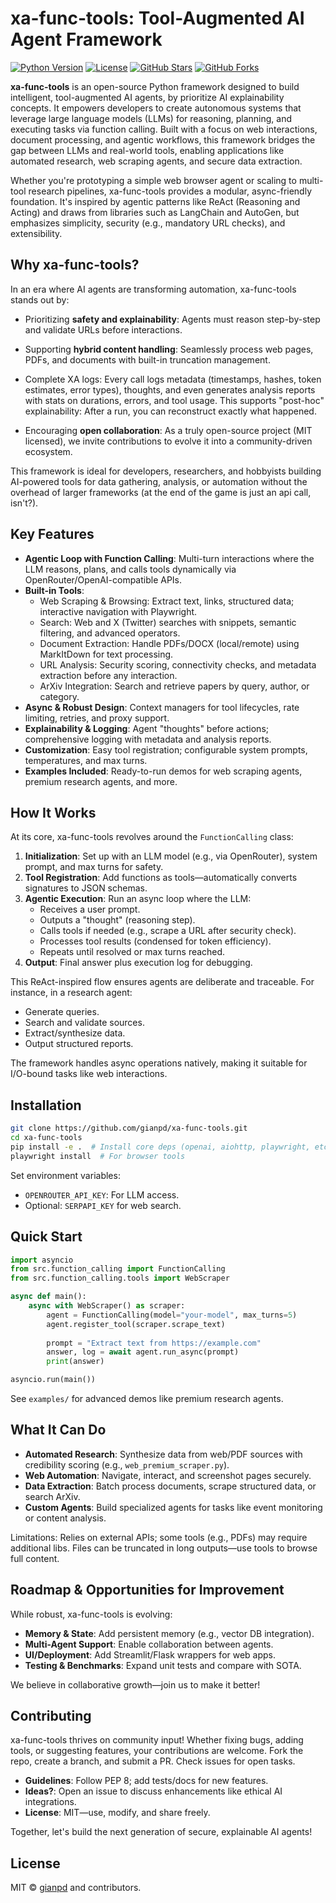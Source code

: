# xa-func-tools: Tool-Augmented AI Agent Framework

[![Python Version](https://img.shields.io/badge/python-3.8%2B-blue.svg)](https://www.python.org/downloads/)
[![License](https://img.shields.io/badge/license-MIT-green.svg)](https://github.com/gianpd/xa-func-tools/blob/main/LICENSE)
[![GitHub Stars](https://img.shields.io/github/stars/gianpd/xa-func-tools?style=social)](https://github.com/gianpd/xa-func-tools)
[![GitHub Forks](https://img.shields.io/github/forks/gianpd/xa-func-tools?style=social)](https://github.com/gianpd/xa-func-tools/fork)

**xa-func-tools** is an open-source Python framework designed to build intelligent, tool-augmented AI agents, by prioritize AI explainability concepts. It empowers developers to create autonomous systems that leverage large language models (LLMs) for reasoning, planning, and executing tasks via function calling. Built with a focus on web interactions, document processing, and agentic workflows, this framework bridges the gap between LLMs and real-world tools, enabling applications like automated research, web scraping agents, and secure data extraction.

Whether you're prototyping a simple web browser agent or scaling to multi-tool research pipelines, xa-func-tools provides a modular, async-friendly foundation. It's inspired by agentic patterns like ReAct (Reasoning and Acting) and draws from libraries such as LangChain and AutoGen, but emphasizes simplicity, security (e.g., mandatory URL checks), and extensibility.

## Why xa-func-tools?
In an era where AI agents are transforming automation, xa-func-tools stands out by:
- Prioritizing **safety and explainability**: Agents must reason step-by-step and validate URLs before interactions.
- Supporting **hybrid content handling**: Seamlessly process web pages, PDFs, and documents with built-in truncation management.
- Complete XA logs: Every call logs metadata (timestamps, hashes, token estimates, error types), thoughts, and even generates analysis reports with stats on   durations, errors, and tool usage. This supports "post-hoc" explainability: After a run, you can reconstruct exactly what happened.

- Encouraging **open collaboration**: As a truly open-source project (MIT licensed), we invite contributions to evolve it into a community-driven ecosystem.

This framework is ideal for developers, researchers, and hobbyists building AI-powered tools for data gathering, analysis, or automation without the overhead of larger frameworks (at the end of the game is just an api call, isn't?).

## Key Features
- **Agentic Loop with Function Calling**: Multi-turn interactions where the LLM reasons, plans, and calls tools dynamically via OpenRouter/OpenAI-compatible APIs.
- **Built-in Tools**:
  - Web Scraping & Browsing: Extract text, links, structured data; interactive navigation with Playwright.
  - Search: Web and X (Twitter) searches with snippets, semantic filtering, and advanced operators.
  - Document Extraction: Handle PDFs/DOCX (local/remote) using MarkItDown for text processing.
  - URL Analysis: Security scoring, connectivity checks, and metadata extraction before any interaction.
  - ArXiv Integration: Search and retrieve papers by query, author, or category.
- **Async & Robust Design**: Context managers for tool lifecycles, rate limiting, retries, and proxy support.
- **Explainability & Logging**: Agent "thoughts" before actions; comprehensive logging with metadata and analysis reports.
- **Customization**: Easy tool registration; configurable system prompts, temperatures, and max turns.
- **Examples Included**: Ready-to-run demos for web scraping agents, premium research agents, and more.

## How It Works
At its core, xa-func-tools revolves around the `FunctionCalling` class:
1. **Initialization**: Set up with an LLM model (e.g., via OpenRouter), system prompt, and max turns for safety.
2. **Tool Registration**: Add functions as tools—automatically converts signatures to JSON schemas.
3. **Agentic Execution**: Run an async loop where the LLM:
   - Receives a user prompt.
   - Outputs a "thought" (reasoning step).
   - Calls tools if needed (e.g., scrape a URL after security check).
   - Processes tool results (condensed for token efficiency).
   - Repeats until resolved or max turns reached.
4. **Output**: Final answer plus execution log for debugging.

This ReAct-inspired flow ensures agents are deliberate and traceable. For instance, in a research agent:
- Generate queries.
- Search and validate sources.
- Extract/synthesize data.
- Output structured reports.

The framework handles async operations natively, making it suitable for I/O-bound tasks like web interactions.

## Installation
```bash
git clone https://github.com/gianpd/xa-func-tools.git
cd xa-func-tools
pip install -e .  # Install core deps (openai, aiohttp, playwright, etc.)
playwright install  # For browser tools
```

Set environment variables:
- `OPENROUTER_API_KEY`: For LLM access.
- Optional: `SERPAPI_KEY` for web search.

## Quick Start
```python
import asyncio
from src.function_calling import FunctionCalling
from src.function_calling.tools import WebScraper

async def main():
    async with WebScraper() as scraper:
        agent = FunctionCalling(model="your-model", max_turns=5)
        agent.register_tool(scraper.scrape_text)
        
        prompt = "Extract text from https://example.com"
        answer, log = await agent.run_async(prompt)
        print(answer)

asyncio.run(main())
```

See `examples/` for advanced demos like premium research agents.

## What It Can Do
- **Automated Research**: Synthesize data from web/PDF sources with credibility scoring (e.g., `web_premium_scraper.py`).
- **Web Automation**: Navigate, interact, and screenshot pages securely.
- **Data Extraction**: Batch process documents, scrape structured data, or search ArXiv.
- **Custom Agents**: Build specialized agents for tasks like event monitoring or content analysis.

Limitations: Relies on external APIs; some tools (e.g., PDFs) may require additional libs. Files can be truncated in long outputs—use tools to browse full content.

## Roadmap & Opportunities for Improvement
While robust, xa-func-tools is evolving:
- **Memory & State**: Add persistent memory (e.g., vector DB integration).
- **Multi-Agent Support**: Enable collaboration between agents.
- **UI/Deployment**: Add Streamlit/Flask wrappers for web apps.
- **Testing & Benchmarks**: Expand unit tests and compare with SOTA.

We believe in collaborative growth—join us to make it better!

## Contributing
xa-func-tools thrives on community input! Whether fixing bugs, adding tools, or suggesting features, your contributions are welcome. Fork the repo, create a branch, and submit a PR. Check issues for open tasks.

- **Guidelines**: Follow PEP 8; add tests/docs for new features.
- **Ideas?**: Open an issue to discuss enhancements like ethical AI integrations.
- **License**: MIT—use, modify, and share freely.

Together, let's build the next generation of secure, explainable AI agents!

## License
MIT © [gianpd](https://github.com/gianpd) and contributors.
